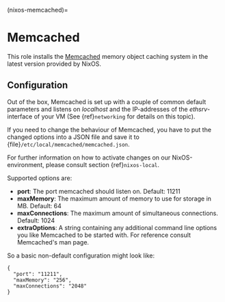 (nixos-memcached)=

# Memcached

This role installs the [Memcached](https://memcached.org) memory object caching
system in the latest version provided by NixOS.

## Configuration

Out of the box, Memcached is set up with a couple of common default
parameters and listens on *localhost* and the IP-addresses of the
*ethsrv*-interface of your VM (See {ref}`networking` for details on this topic).

If you need to change the behaviour of Memcached, you have to put the
changed options into a JSON file and save it
to {file}`/etc/local/memcached/memcached.json`.

For further information on how to activate changes on our NixOS-environment,
please consult section {ref}`nixos-local`.

Supported options are:

- **port**: The port memcached should listen on. Default: 11211
- **maxMemory**: The maximum amount of memory to use for storage in MB.
  Default: 64
- **maxConnections**: The maximum amount of simultaneous connections. Default: 1024
- **extraOptions**: A string containing any additional command line options you
  like Memcached to be started with. For reference consult Memcached's man page.

So a basic non-default configuration might look like:

```
{
  "port": "11211",
  "maxMemory": "256",
  "maxConnections": "2048"
}
```
